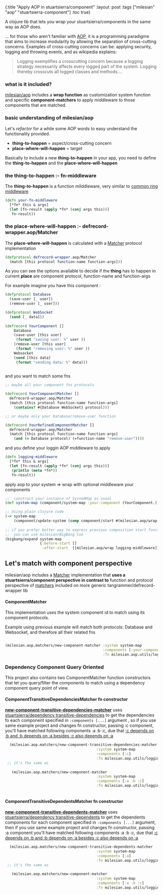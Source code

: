 {:title "Apply AOP in stuartsierra/component"
 :layout :post
 :tags  ["milesian" "aop" "stuartsierra-component"]
 :toc true}


A clojure lib that lets you wrap your stuartsierra/components in the same way as AOP does. 

... for those who aren't familiar with [AOP](http://en.wikipedia.org/wiki/Aspect-oriented_programming), it is a programming paradigme that aims to increase modularity by allowing the separation of cross-cutting concerns. Examples of cross-cutting concerns can be: applying security, logging and throwing events, and as wikipedia explains:
> Logging exemplifies a crosscutting concern because a logging strategy necessarily affects every logged part of the system. Logging thereby crosscuts all logged classes and methods....


### what is it included?
[milesian/aop](https://github.com/milesian/aop) includes a **wrap function** as customization system function and specific **component-matchers** to apply middleware to those components that are matched.

### basic understanding of milesian/aop 
Let's *refactor* for a while some AOP words to easy understand the functionality provided.

+ **thing-to-happen** = aspect/cross-cutting concern
+ **place-where-will-happen** = target


Basically to include a new **thing-to-happen** in your app, you need to define the **thing-to-happen** and the **place-where-will-happen**


### the thing-to-happen :- fn-middleware
The **thing-to-happen** is a function milddleware, very similar to [common ring middleware](https://github.com/ring-clojure/ring/wiki/Concepts#middleware)

```clojure
(defn your-fn-middleware
  [*fn* this & args]
  (let [fn-result (apply *fn* (conj args this))]
   fn-result))
```

### the place-where-will-happen :- defrecord-wrapper.aop/Matcher
The **place-where-will-happen** is calculated with a [Matcher](https://github.com/tangrammer/defrecord-wrapper/blob/master/src/defrecord_wrapper/aop.clj#L4) protocol implementation

```clojure
(defprotocol defrecord-wrapper.aop/Matcher
  (match [this protocol function-name function-args]))
```
As you can see the options available to decide if the **thing** has to happen in current **place** are component protocol, function-name and function-args

For example imagine you have this component :

```clojure
(defprotocol Database
  (save-user [_ user])
  (remove-user [_ user]))

(defprotocol WebSocket
  (send [_ data]))
 
(defrecord YourComponent []
	Database
  	(save-user [this user]
   	 (format "saving user: %" user ))
  	(remove-user [this user]
   	 (format "removing user: %" user ))
	Websocket
  	(send [this data]
   	 (format "sending data: %" data)))
   
```

and you want to match some fns

```clojure
;; maybe all your component fns protocols

(defrecord YourComponentMatcher []
  defrecord-wrapper.aop/Matcher
  (match [this protocol function-name function-args]
   	(contains? #{Database WebSocket} protocol)))

;; or maybe only your Database/remove-user function

(defrecord YourRefinedComponentMatcher []
  defrecord-wrapper.aop/Matcher
  (match [this protocol function-name function-args]
   	(and (= Database protocol) (=function-name "remove-user"))))
```

and you define your loggin AOP middleware to apply

```clojure
(defn logging-middleware
  [*fn* this & args]
  (let [fn-result (apply *fn* (conj args this))]
   (println (meta *fn*))
   fn-result))
```


apply aop to your system => wrap with optional middleware your components
 
```clojure
;;  construct your instance of SystemMap as usual
(def system-map (component/system-map :your-component (YourComponent.)))

;; Using plain clojure code
(-> system-map
    (component/update-system (comp component/start #(milesian.aop/wrap % logging-middleware)))
    
;; if you prefer better way to express previous composition start function
;;  you can use milesian/BigBang too
(bigbang/expand system-map
                {:before-start []
                 :after-start  [[milesian.aop/wrap logging-middleware]]})

```


## Let's match with component perspective 

milesian/aop includes a [Matcher](https://github.com/tangrammer/defrecord-wrapper/blob/master/src/defrecord_wrapper/aop.clj#L4-L5) implementation that **uses a stuartsierra/component perspective in contrast to** function and protocol perspective of [matchers](https://github.com/tangrammer/defrecord-wrapper/blob/master/README.md#matchers-available-in-tangrammerdefrecord-wrapper) included on more generic tangrammer/defrecord-wrapper lib

####  ComponentMatcher 
This implementation  uses the system component id to match using its component protocols.

Example using previous example will match both protocols: Database and Websocket, and therefore all their related fns

```clojure

(milesian.aop.matchers/new-component-matcher :system system-map 
                                             :components [:your-component] 
                                             :fn milesian.aop.utils/logging-function-invocation)]                                          
```

###  Dependency Component Query Oriented 
This project also contains two ComponentMatcher function constructors that let you query/filter the components to match using a dependency component query point of view. 


#### ComponentTransitiveDependenciesMatcher fn constructor
**[new-component-transitive-dependencies-matcher](https://github.com/milesian/aop/blob/master/src/milesian/aop/matchers.clj#L33)** uses [stuartsierra/dependency transitive-dependencies](https://github.com/stuartsierra/dependency/blob/master/src/com/stuartsierra/dependency.clj#L19)  to get the dependencies fo each component specified in ```:components [...]``` argument , so if you use same example project and changes fn constructor, passing :c component, you'll have matched following components :a :b :c, due that [:c depends on :b and :b depends on :a besides :c also depends on :a](https://github.com/milesian/system-examples/blob/master/src/milesian/system_examples.clj#L45-L50)

```clojure
  (milesian.aop.matchers/new-component-transitive-dependencies-matcher 
                                          :system system-map 
                                          :components [:c] 
                                          :fn milesian.aop.utils/logging-function-invocation)
 ;; it's the same as                                           
 
   (milesian.aop.matchers/new-component-matcher 
                                          :system system-map 
                                          :components [:a :b :c] 
                                          :fn milesian.aop.utils/logging-function-invocation)
 
```

 
#### ComponentTransitiveDependentsMatcher fn constructor
**[new-component-transitive-dependents-matcher](https://github.com/milesian/aop/blob/master/src/milesian/aop/matchers.clj#L40)** uses [stuartsierra/dependency transitive-dependents](https://github.com/stuartsierra/dependency/blob/master/src/com/stuartsierra/dependency.clj#L22) to get the dependents components for each component specified in ```:components [...]``` argument, then if you use same example project and changes fn constructor, passing :a component you'll have matched following components :a :b :c, due that [:c depends on :b and :b depends on :a besides :c also depends on :a](https://github.com/milesian/system-examples/blob/master/src/milesian/system_examples.clj#L45-L50)
```clojure
  (milesian.aop.matchers/new-component-transitive-dependents-matcher 
                                          :system system-map 
                                          :components [:a] 
                                          :fn milesian.aop.utils/logging-function-invocation)
 ;; it's the same as                                           
 
   (milesian.aop.matchers/new-component-matcher 
                                          :system system-map 
                                          :components [:a :b :c] 
                                          :fn milesian.aop.utils/logging-function-invocation)
 
```

